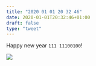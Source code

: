 ```yaml
---
title: "2020 01 01 20 32 46"
date: 2020-01-01T20:32:46+01:00
draft: false
type: "tweet"
---
```

Happy new year `111 11100100`!

![](/img/2020-01-05-16-51-00.png)
